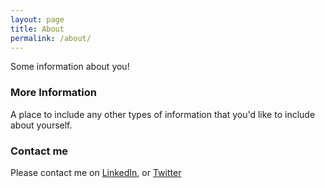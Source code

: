 ```yaml
---
layout: page
title: About
permalink: /about/
---
```


Some information about you!

### More Information

A place to include any other types of information that you'd like to include about yourself. 

### Contact me

Please contact me on [LinkedIn](http://linkedin.com/in/ivanpolchenko), or [Twitter](http://twitter.com/i5okie)